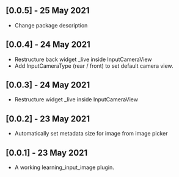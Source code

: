 ## [0.0.5] - 25 May 2021

* Change package description

## [0.0.4] - 24 May 2021

* Restructure back widget _live inside InputCameraView
* Add InputCameraType (rear / front) to set default camera view.

## [0.0.3] - 24 May 2021

* Restructure widget _live inside InputCameraView

## [0.0.2] - 23 May 2021

* Automatically set metadata size for image from image picker

## [0.0.1] - 23 May 2021

* A working learning_input_image plugin.
